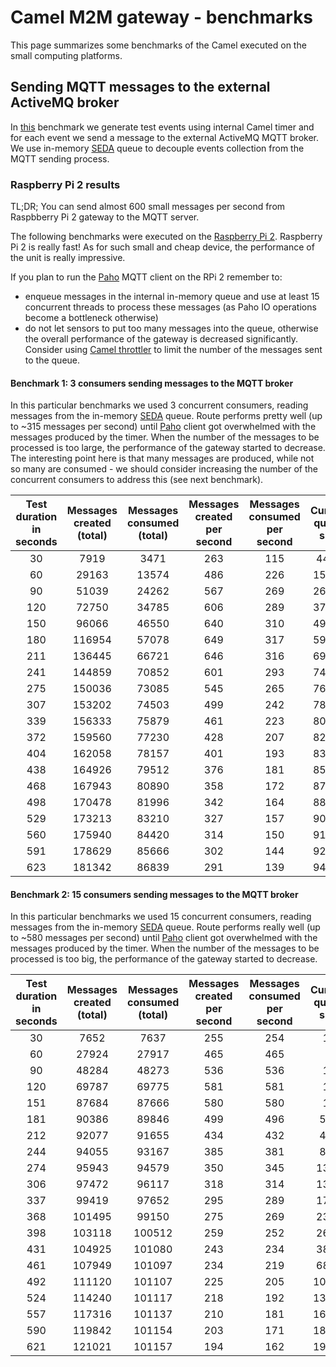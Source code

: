 # Camel M2M gateway - benchmarks

This page summarizes some benchmarks of the Camel executed on the small computing platforms.

## Sending MQTT messages to the external ActiveMQ broker

In [this](https://github.com/hekonsek/camel-m2m-gateway/tree/master/benchmarks/mqtt-forward) benchmark we generate
test events using internal Camel timer and for each event we send a message to the external ActiveMQ MQTT broker. We
use in-memory [SEDA](http://camel.apache.org/seda.html) queue to decouple events collection from the MQTT sending
process.

### Raspberry Pi 2 results

TL;DR; You can send almost 600 small messages per second from Raspbberry Pi 2 gateway to the MQTT server.

The following benchmarks were executed on the [Raspberry Pi 2](http://www.raspberrypi.org/products/raspberry-pi-2-model-b).
Raspberry Pi 2 is really fast! As for such small and cheap device, the performance of the unit is really
impressive.

If you plan to run the [Paho](https://eclipse.org/paho) MQTT client on the RPi 2 remember to:

- enqueue messages in the internal in-memory queue and use at least 15 concurrent threads to process these messages (as Paho IO
operations become a bottleneck otherwise)
- do not let sensors to put too many messages into the queue, otherwise the overall performance of the gateway is decreased
 significantly. Consider using [Camel throttler](http://camel.apache.org/throttler.html) to limit the number of the
 messages sent to the queue.

#### Benchmark 1: 3 consumers sending messages to the MQTT broker

In this particular benchmarks we used 3 concurrent consumers, reading messages from the in-memory
[SEDA](http://camel.apache.org/seda.html) queue. Route performs pretty well (up to ~315 messages per second) until
[Paho](https://eclipse.org/paho/) client got overwhelmed with the messages produced by the timer. When the number of
the messages to be processed is too large, the performance of the gateway started to decrease. The interesting point here
is that many messages are produced, while not so many are consumed - we should consider increasing the number of the
concurrent consumers to address this (see next benchmark).

| Test duration in seconds | Messages created (total)    | Messages consumed (total)    | Messages created per second | Messages consumed per second | Current queue size | JVM threads count |
|:------------------------:|:---------------------------:|:----------------------------:|:---------------------------:|:----------------------------:|:------------------:|:-----------------:|
| 30	| 7919	    | 3471	| 263	| 115	| 4448	| 52|
| 60	| 29163	    | 13574	| 486	| 226	| 15589	| 52|
| 90	| 51039	    | 24262	| 567	| 269	| 26777	| 52|
| 120	| 72750	    | 34785	| 606	| 289	| 37965	| 52|
| 150	| 96066	    | 46550	| 640	| 310	| 49516	| 52|
| 180	| 116954	| 57078	| 649	| 317	| 59876	| 52|
| 211	| 136445	| 66721	| 646	| 316	| 69724	| 52|
| 241	| 144859	| 70852	| 601	| 293	| 74007	| 52|
| 275	| 150036	| 73085	| 545	| 265	| 76951	| 52|
| 307	| 153202	| 74503	| 499	| 242	| 78699	| 52|
| 339	| 156333	| 75879	| 461	| 223	| 80454	| 52|
| 372	| 159560	| 77230	| 428	| 207	| 82330	| 52|
| 404	| 162058	| 78157	| 401	| 193	| 83901	| 52|
| 438	| 164926	| 79512	| 376	| 181	| 85414	| 52|
| 468	| 167943	| 80890	| 358	| 172	| 87053	| 52|
| 498	| 170478	| 81996	| 342	| 164	| 88482	| 52|
| 529	| 173213	| 83210	| 327	| 157	| 90003	| 52|
| 560	| 175940	| 84420	| 314	| 150	| 91520	| 52|
| 591	| 178629	| 85666	| 302	| 144	| 92963	| 52|
| 623	| 181342	| 86839	| 291	| 139	| 94503	| 52|

#### Benchmark 2: 15 consumers sending messages to the MQTT broker

In this particular benchmarks we used 15 concurrent consumers, reading messages from the in-memory
[SEDA](http://camel.apache.org/seda.html) queue. Route performs really well (up to ~580 messages per second) until
[Paho](https://eclipse.org/paho/) client got overwhelmed with the messages produced by the timer. When the number of
the messages to be processed is too big, the performance of the gateway started to decrease.

| Test duration in seconds | Messages created (total) | Messages consumed (total) | Messages created per second | Messages consumed per second | Current queue size | JVM threads count |
|:------------------------:|:------------------------:|:-------------------------:|:---------------------------:|:----------------------------:|:------------------:|:-----------------:|
| 30    | 7652      | 7637      | 255	                      | 254	                         | 15	              | 49           |
| 60    | 27924     | 27917     | 465| 	465| 	7| 	49|
| 90	| 48284	    | 48273	    | 536	| 536	| 11	| 49|
| 120	| 69787	    | 69775	    | 581	| 581	| 12	| 49|
| 151	| 87684	    | 87666	    | 580	| 580	| 18	| 49|
| 181	| 90386	    | 89846	    | 499	| 496	| 540	| 49|
| 212	| 92077	    | 91655	    | 434	| 432	| 422	| 49|
| 244	| 94055	    | 93167	    | 385	| 381	| 888	| 49|
| 274	| 95943	    | 94579	    | 350	| 345	| 1364	| 49|
| 306	| 97472	    | 96117	    | 318	| 314	| 1355	| 49|
| 337	| 99419	    | 97652	    | 295	| 289	| 1767	| 49|
| 368	| 101495	| 99150     | 275	| 269	| 2345	| 49|
| 398	| 103118	| 100512	| 259	| 252	| 2606	| 49|
| 431	| 104925	| 101080	| 243	| 234	| 3845	| 49|
| 461	| 107949	| 101097	| 234	| 219	| 6852	| 49|
| 492	| 111120	| 101107	| 225	| 205	| 10013	| 49|
| 524	| 114240	| 101117	| 218	| 192	| 13123	| 49|
| 557	| 117316	| 101137	| 210	| 181	| 16179	| 49|
| 590	| 119842	| 101154	| 203	| 171	| 18688	| 49|
| 621	| 121021	| 101157	| 194	| 162	| 19864	| 49|
